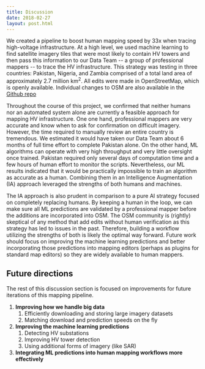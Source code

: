```yaml
---
title: Discussion
date: 2018-02-27
layout: post.html
---
```


We created a pipeline to boost human mapping speed by 33x when tracing high-voltage infrastructure. At a high level, we used machine learning to find satellite imagery tiles that were most likely to contain HV towers and then pass this information to our Data Team -- a group of professional mappers -- to trace the HV infrastructure. This strategy was testing in three countries: Pakistan, Nigeria, and Zambia comprised of a total land area of approximately 2.7 million km<sup>2</sup>. All edits were made in OpenStreetMap, which is openly available. Individual changes to OSM are also available in the [Github repo](https://github.com/developmentseed/ml-hv-grid-pub)

Throughout the course of this project, we confirmed that neither humans nor an automated system alone are currently a feasible approach for mapping HV infrastructure. One one hand, professional mappers are very accurate and know when to ask for confirmation on difficult imagery. However, the time required to manually review an entire country is tremendous. We estimated it would have taken our Data Team about 6 months of full time effort to complete Pakistan alone. On the other hand, ML algorithms can operate with very high throughput and very little oversight once trained. Pakistan required only several days of computation time and a few hours of human effort to monitor the scripts. Nevertheless, our ML results indicated that it would be practically impossible to train an algorithm as accurate as a human. Combining them in an Intelligence Augmentation (IA) approach leveraged the strengths of both humans and machines.

The IA approach is also prudent in comparison to a pure AI strategy focused on completely replacing humans. By keeping a human in the loop, we can make sure all ML predictions are validated by a professional mapper before the additions are incorporated into OSM. The OSM community is (rightly) skeptical of any method that add edits without human verification as this strategy has led to issues in the past. Therefore, building a workflow utilizing the strengths of both is likely the optimal way forward. Future work should focus on improving the machine learning predictions and better incorporating those predictions into mapping editors (perhaps as plugins for standard map editors) so they are widely available to human mappers.


## Future directions
The rest of this discussion section is focused on improvements for future iterations of this mapping pipeline.

1. **Improving how we handle big data**
    1. Efficiently downloading and storing large imagery datasets
    1. Matching download and prediction speeds on the fly
1. **Improving the machine learning predictions**
    1. Detecting HV substations
    1. Improving HV tower detection
    1. Using additional forms of imagery (like SAR)
1. **Integrating ML predictions into human mapping workflows more effectively**
